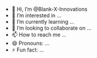 - 👋 Hi, I’m @Blank-X-Innovations
- 👀 I’m interested in ...
- 🌱 I’m currently learning ...
- 💞️ I’m looking to collaborate on ...
- 📫 How to reach me ...
- 😄 Pronouns: ...
- ⚡ Fun fact: ...

<!---
Blank-X-Innovations/Blank-X-Innovations is a ✨ special ✨ repository because its `README.md` (this file) appears on your GitHub profile.
You can click the Preview link to take a look at your changes.
--->
